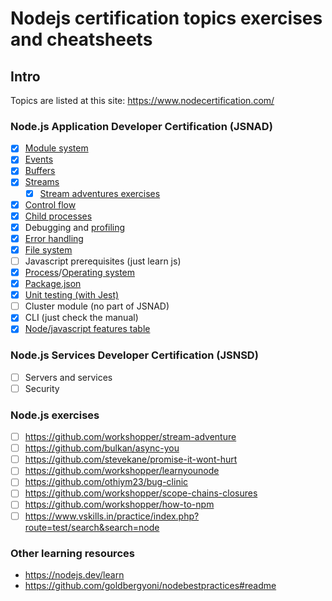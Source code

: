 # Nodejs certification topics exercises and cheatsheets

## Intro
Topics are listed at this site:
https://www.nodecertification.com/

### Node.js Application Developer Certification (JSNAD)
- [x] [Module system](cheatsheets/modules.md)
- [x] [Events](cheatsheets/events.md)
- [x] [Buffers](cheatsheets/buffers.md)
- [x] [Streams](cheatsheets/streams.md)
  - [x] [Stream adventures exercises](exercises/stream-adventures.md)
- [x] [Control flow](cheatsheets/control-flow.md)
- [x] [Child processes](cheatsheets/child-processes.md)
- [x] Debugging and [profiling](cheatsheets/profiling.md)
- [x] [Error handling](cheatsheets/error-handling.md)
- [x] [File system](cheatsheets/file-system.md)
- [ ] Javascript prerequisites (just learn js)
- [x] [Process](cheatsheets/process.md)/[Operating system](cheatsheets/os.md)
- [x] [Package.json](cheatsheets/package-json.md)
- [x] [Unit testing (with Jest)](cheatsheets/jest.md)
- [ ] Cluster module (no part of JSNAD)
- [x] CLI (just check the manual)
- [x] [Node/javascript features table](cheatsheets/versions.md)

### Node.js Services Developer Certification (JSNSD)
- [ ] Servers and services
- [ ] Security

### Node.js exercises
- [ ] https://github.com/workshopper/stream-adventure
- [ ] https://github.com/bulkan/async-you
- [ ] https://github.com/stevekane/promise-it-wont-hurt
- [ ] https://github.com/workshopper/learnyounode
- [ ] https://github.com/othiym23/bug-clinic
- [ ] https://github.com/workshopper/scope-chains-closures
- [ ] https://github.com/workshopper/how-to-npm
- [ ] https://www.vskills.in/practice/index.php?route=test/search&search=node

### Other learning resources
- https://nodejs.dev/learn
- https://github.com/goldbergyoni/nodebestpractices#readme

